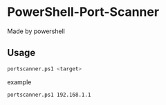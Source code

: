# PowerShell-Port-Scanner

Made by powershell

## Usage

```sh
portscanner.ps1 <target>
```
example

```sh
portscanner.ps1 192.168.1.1
```